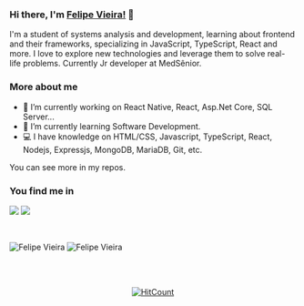 ### Hi there, I'm [Felipe Vieira!](https://www.linkedin.com/in/felipesvfx/) 👋

I'm a student of systems analysis and development, learning about frontend and their frameworks, specializing in JavaScript,
TypeScript, React and more. I love to explore new technologies and
leverage them to solve real-life problems.
Currently Jr developer at MedSênior.

### More about me

- 🚀  I’m currently working on React Native, React, Asp.Net Core, SQL Server...
- 🔭  I’m currently learning Software Development.
- 💻  I have knowledge on HTML/CSS, Javascript, TypeScript, React, Nodejs, Expressjs, MongoDB, MariaDB, Git, etc.

You can see more in my repos.

### You find me in

[![](https://img.shields.io/badge/LinkedIn-FelipeVieira-blue)](https://www.linkedin.com/in/felipesvfx/)
[![](https://img.shields.io/badge/Gmail-felipe.svfx%40gmail.com-red)](mailto:felipe.svfx@gmail.com)

<div align="center">

</div>
<br/>

![Felipe Vieira](https://github-readme-stats.anuraghazra1.vercel.app/api/top-langs/?username=2lipe&hide=Batchfile)
![Felipe Vieira](https://github-readme-stats.vercel.app/api?username=2lipe&count_private=true)

<br />
<br />
<div align="center">

[![HitCount](http://hits.dwyl.com/2lipe/2lipe.svg)](http://hits.dwyl.com/2lipe/2lipe)

</div>
